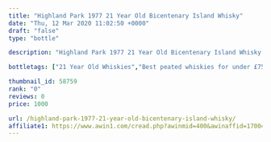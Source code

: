 ```yaml
---
title: "Highland Park 1977 21 Year Old Bicentenary Island Whisky"
date: "Thu, 12 Mar 2020 11:02:50 +0000"
draft: "false"
type: "bottle"

description: "Highland Park 1977 21 Year Old Bicentenary Island Whisky is a 21 year old single malt whisky from the Highland Park whisky distillery (located in the Highland region). The best price currently available is from The Whisky Exchange for only £1000.0 we don't have any review data for this single malt whisky yet, let us know what you think in the comments below."

bottletags: ["21 Year Old Whiskies","Best peated whiskies for under £75","Best Single Malt Whiskies for under £75","Highland Whiskies","Peated whiskies","Single Malt Whiskies","Spirit Caramel (E150A)","Vintage 1977 - Whiskies made in 1977","Whiskies may contain Spirit Caramel (E150A)","Whiskies of Scotland"]

thumbnail_id: 58759
rank: "0"
reviews: 0
price: 1000

url: /highland-park-1977-21-year-old-bicentenary-island-whisky/
affiliate1: https://www.awin1.com/cread.php?awinmid=400&awinaffid=170041&clickref=&p=https://www.thewhiskyexchange.com/p/2766/highland-park-1977-21-year-old-bicentenary
---
```



